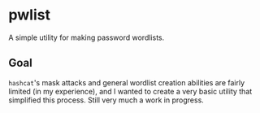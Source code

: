 # pwlist

A simple utility for making password wordlists.

## Goal

`hashcat`'s mask attacks and general wordlist creation abilities are fairly
limited (in my experience), and I wanted to create a very basic utility that
simplified this process. Still very much a work in progress.
